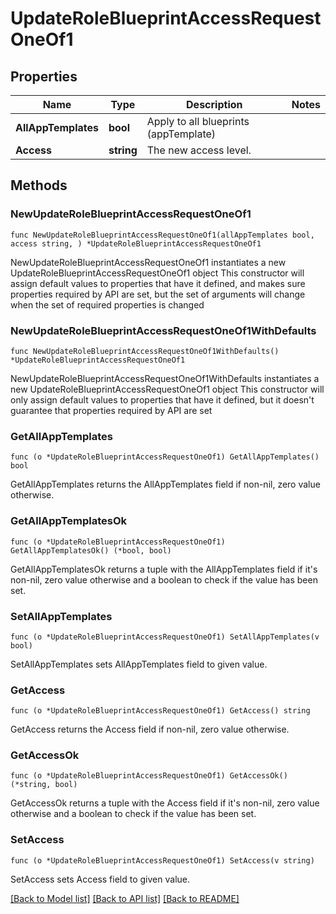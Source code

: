 # UpdateRoleBlueprintAccessRequestOneOf1

## Properties

Name | Type | Description | Notes
------------ | ------------- | ------------- | -------------
**AllAppTemplates** | **bool** | Apply to all blueprints (appTemplate) | 
**Access** | **string** | The new access level. | 

## Methods

### NewUpdateRoleBlueprintAccessRequestOneOf1

`func NewUpdateRoleBlueprintAccessRequestOneOf1(allAppTemplates bool, access string, ) *UpdateRoleBlueprintAccessRequestOneOf1`

NewUpdateRoleBlueprintAccessRequestOneOf1 instantiates a new UpdateRoleBlueprintAccessRequestOneOf1 object
This constructor will assign default values to properties that have it defined,
and makes sure properties required by API are set, but the set of arguments
will change when the set of required properties is changed

### NewUpdateRoleBlueprintAccessRequestOneOf1WithDefaults

`func NewUpdateRoleBlueprintAccessRequestOneOf1WithDefaults() *UpdateRoleBlueprintAccessRequestOneOf1`

NewUpdateRoleBlueprintAccessRequestOneOf1WithDefaults instantiates a new UpdateRoleBlueprintAccessRequestOneOf1 object
This constructor will only assign default values to properties that have it defined,
but it doesn't guarantee that properties required by API are set

### GetAllAppTemplates

`func (o *UpdateRoleBlueprintAccessRequestOneOf1) GetAllAppTemplates() bool`

GetAllAppTemplates returns the AllAppTemplates field if non-nil, zero value otherwise.

### GetAllAppTemplatesOk

`func (o *UpdateRoleBlueprintAccessRequestOneOf1) GetAllAppTemplatesOk() (*bool, bool)`

GetAllAppTemplatesOk returns a tuple with the AllAppTemplates field if it's non-nil, zero value otherwise
and a boolean to check if the value has been set.

### SetAllAppTemplates

`func (o *UpdateRoleBlueprintAccessRequestOneOf1) SetAllAppTemplates(v bool)`

SetAllAppTemplates sets AllAppTemplates field to given value.


### GetAccess

`func (o *UpdateRoleBlueprintAccessRequestOneOf1) GetAccess() string`

GetAccess returns the Access field if non-nil, zero value otherwise.

### GetAccessOk

`func (o *UpdateRoleBlueprintAccessRequestOneOf1) GetAccessOk() (*string, bool)`

GetAccessOk returns a tuple with the Access field if it's non-nil, zero value otherwise
and a boolean to check if the value has been set.

### SetAccess

`func (o *UpdateRoleBlueprintAccessRequestOneOf1) SetAccess(v string)`

SetAccess sets Access field to given value.



[[Back to Model list]](../README.md#documentation-for-models) [[Back to API list]](../README.md#documentation-for-api-endpoints) [[Back to README]](../README.md)


